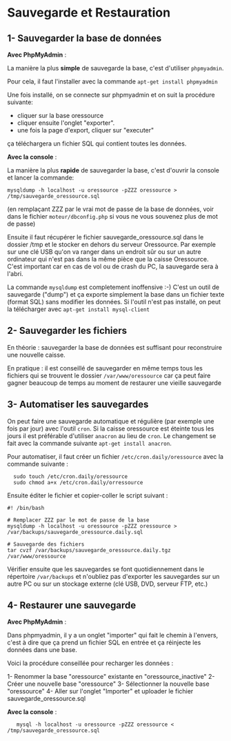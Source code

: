 Sauvegarde et Restauration
========================================



1- Sauvegarder la base de données
----------------------------------------

**Avec PhpMyAdmin** :

La manière la plus __simple__ de sauvegarde la base, c'est d'utiliser `phpmyadmin`.

Pour cela, il faut l'installer avec la commande `apt-get install phpmyadmin`

Une fois installé, on se connecte sur phpmyadmin et on suit la procédure suivante:

- cliquer sur la base oressource 
- cliquer ensuite l'onglet "exporter". 
- une fois la page d'export, cliquer sur "executer" 

ça téléchargera un fichier SQL qui contient toutes les données. 




**Avec la console** :

La manière la plus __rapide__ de sauvegarder la base, c'est d'ouvrir la console et lancer la commande:

```
mysqldump -h localhost -u oressource -pZZZ oressource > /tmp/sauvegarde_oressource.sql
```

(en remplaçant ZZZ par le vrai mot de passe de la base de données, voir dans le fichier
`moteur/dbconfig.php` si vous ne vous souvenez plus de mot de passe)

Ensuite il faut récupérer le fichier sauvegarde_oressource.sql dans le dossier /tmp et
le stocker en dehors du serveur Oressource. Par exemple sur une clé USB qu'on va ranger
dans un endroit sûr ou sur un autre ordinateur qui n'est pas dans la même pièce que 
la caisse Oressource. C'est important car en cas de vol ou de crash du PC, la 
sauvegarde sera à l'abri.

La commande `mysqldump` est completement inoffensive :-) C'est un outil de sauvegarde ("dump") 
et ça exporte simplement la base dans un fichier texte (format SQL) sans modifier les données. 
Si l'outil n'est pas installé, on peut la télécharger avec `apt-get install mysql-client`




2- Sauvegarder les fichiers
----------------------------------------

En théorie : sauvegarder la base de données est suffisant pour reconstruire une nouvelle caisse.

En pratique : il est conseillé de sauvegarder en même temps tous les fichiers qui se trouvent 
le dossier `/var/www/oressource` car ça peut faire gagner beaucoup de temps au moment de 
restaurer une vieille sauvegarde



3- Automatiser les sauvegardes
----------------------------------------

On peut faire une sauvegarde automatique et régulière (par exemple une fois par jour) avec l'outil
`cron`. Si la caisse oressource est éteinte tous les jours il est préférable d'utiliser `anacron` au 
lieu de `cron`. Le changement se fait avec la commande suivante `apt-get install anacron`.

Pour automatiser, il faut créer un fichier `/etc/cron.daily/oressource` avec la commande
suivante :

```
  sudo touch /etc/cron.daily/oressource
  sudo chmod a+x /etc/cron.daily/orressource 
```

Ensuite éditer le fichier et copier-coller le script suivant :

```
#! /bin/bash

# Remplacer ZZZ par le mot de passe de la base
mysqldump -h localhost -u oressource -pZZZ oressource > /var/backups/sauvegarde_oressource.daily.sql

# Sauvegarde des fichiers
tar cvzf /var/backups/sauvegarde_oressource.daily.tgz /var/www/oressource 

```

Vérifier ensuite que les sauvegardes se font quotidiennement dans le répertoire `/var/backups` et 
n'oubliez pas d'exporter les sauvegardes sur un autre PC ou sur un stockage externe (clé USB, DVD, 
serveur FTP, etc.)

4- Restaurer une sauvegarde
----------------------------------------


**Avec PhpMyAdmin** :

Dans phpmyadmin, il y a un onglet "importer" qui fait le chemin à l'envers, c'est à dire que ça prend 
un fichier SQL en entrée et ça réinjecte les données dans une base.

Voici la procédure conseillée pour recharger les données :

1- Renommer la base "oressource" existante en "oressource_inactive"
2- Créer une nouvelle base "oressource"
3- Sélectionner la nouvelle base "oressource"
4- Aller sur l'onglet "Importer" et uploader le fichier sauvegarde_oressource.sql


**Avec la console** :

```
   mysql -h localhost -u oressource -pZZZ oressource < /tmp/sauvegarde_oressource.sql
```
